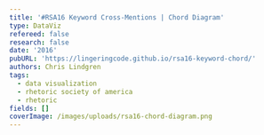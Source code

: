 ```yaml
---
title: '#RSA16 Keyword Cross-Mentions | Chord Diagram'
type: DataViz
refereed: false
research: false
date: '2016'
pubURL: 'https://lingeringcode.github.io/rsa16-keyword-chord/'
authors: Chris Lindgren
tags:
  - data visualization
  - rhetoric society of america
  - rhetoric
fields: []
coverImage: /images/uploads/rsa16-chord-diagram.png
---
```


